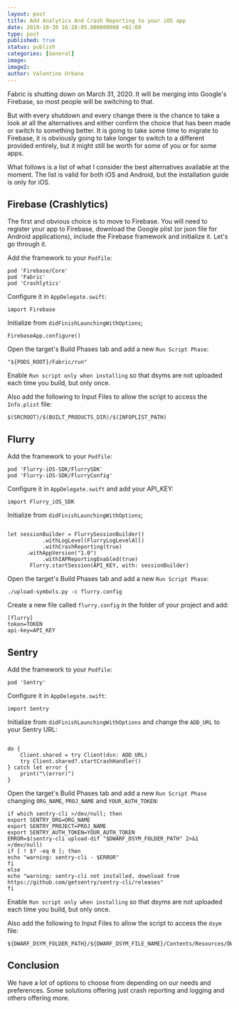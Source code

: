 ```yaml
---
layout: post
title: Add Analytics And Crash Reporting to your iOS app
date: 2019-10-30 16:28:05.000000000 +01:00
type: post
published: true
status: publish
categories: [General]
image:
image2:
author: Valentino Urbano
---
```


Fabric is shutting down on March 31, 2020.
It will be merging into Google's Firebase, so most people will be switching to that.

But with every shutdown and every change there is the chance to take a look at all the alternatives and either confirm the choice that has been made or switch to something better. It is going to take some time to migrate to Firebase, it is obviously going to take longer to switch to a different provided entirely, but it might still be worth for some of you or for some apps.

What follows is a list of what I consider the best alternatives available at the moment. The list is valid for both iOS and Android, but the installation guide is only for iOS.

## Firebase (Crashlytics)

The first and obvious choice is to move to Firebase. You will need to register your app to Firebase, download the Google plist (or json file for Android applications), include the Firebase framework and initialize it. Let's go through it.

Add the framework to your `Podfile`:

```
pod 'Firebase/Core'
pod 'Fabric'
pod 'Crashlytics'
```

Configure it in `AppDelegate.swift`:

```
import Firebase
```

Initialize from `didFinishLaunchingWithOptions`;

```
FirebaseApp.configure()
```

Open the target's Build Phases tab and add a new `Run Script Phase`:

```
"${PODS_ROOT}/Fabric/run"
```

Enable `Run script only when installing` so that dsyms are not uploaded each time you build, but only once.

Also add the following to Input Files to allow the script to access the `Info.plist` file:

```
$(SRCROOT)/$(BUILT_PRODUCTS_DIR)/$(INFOPLIST_PATH)
```

## Flurry

Add the framework to your `Podfile`:

```
pod 'Flurry-iOS-SDK/FlurrySDK'
pod 'Flurry-iOS-SDK/FlurryConfig'
```

Configure it in `AppDelegate.swift` and add your API_KEY:

```
import Flurry_iOS_SDK
```

Initialize from `didFinishLaunchingWithOptions`;

```

let sessionBuilder = FlurrySessionBuilder()
           .withLogLevel(FlurryLogLevelAll)
           .withCrashReporting(true)
      .withAppVersion("1.0")
           .withIAPReportingEnabled(true)
       Flurry.startSession(API_KEY, with: sessionBuilder)
```

Open the target's Build Phases tab and add a new `Run Script Phase`:

```
./upload-symbols.py -c flurry.config
```

Create a new file called `flurry.config` in the folder of your project and add:

```
[flurry]
token=TOKEN
api-key=API_KEY
```

## Sentry

Add the framework to your `Podfile`:

```
pod 'Sentry'
```

Configure it in `AppDelegate.swift`:

```
import Sentry
```

Initialize from `didFinishLaunchingWithOptions` and change the `ADD_URL` to your Sentry URL:

```

do {
    Client.shared = try Client(dsn: ADD_URL)
    try Client.shared?.startCrashHandler()
} catch let error {
    print("\(error)")
}
```

Open the target's Build Phases tab and add a new `Run Script Phase` changing `ORG_NAME`, `PROJ_NAME` and `YOUR_AUTH_TOKEN`:

```
if which sentry-cli >/dev/null; then
export SENTRY_ORG=ORG_NAME
export SENTRY_PROJECT=PROJ_NAME
export SENTRY_AUTH_TOKEN=YOUR_AUTH_TOKEN
ERROR=$(sentry-cli upload-dif "$DWARF_DSYM_FOLDER_PATH" 2>&1 >/dev/null)
if [ ! $? -eq 0 ]; then
echo "warning: sentry-cli - $ERROR"
fi
else
echo "warning: sentry-cli not installed, download from https://github.com/getsentry/sentry-cli/releases"
fi
```

Enable `Run script only when installing` so that dsyms are not uploaded each time you build, but only once.

Also add the following to Input Files to allow the script to access the `dsym` file:

```
${DWARF_DSYM_FOLDER_PATH}/${DWARF_DSYM_FILE_NAME}/Contents/Resources/DWARF/${TARGET_NAME}
```

## Conclusion

We have a lot of options to choose from depending on our needs and preferences. Some solutions offering just crash reporting and logging and others offering more.